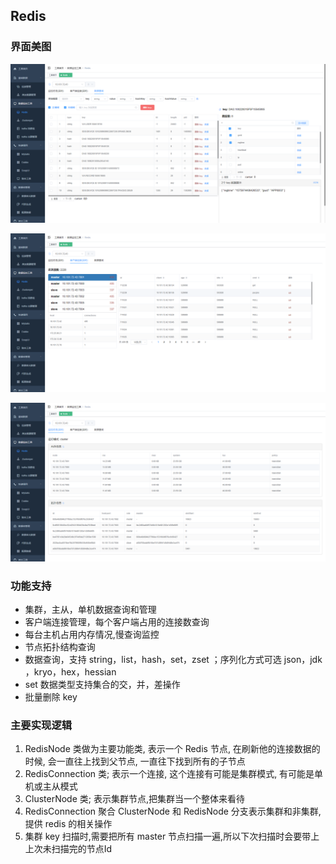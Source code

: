 ## Redis

### 界面美图 

![Redis](../../../../images/Redis.png)

![Redis-2](../../../../images/Redis-2.png)

![Redis-3](../../../../images/Redis-3.png)

### 功能支持

* 集群，主从，单机数据查询和管理
* 客户端连接管理，每个客户端占用的连接数查询
* 每台主机占用内存情况,慢查询监控
* 节点拓扑结构查询
* 数据查询，支持 string，list，hash，set，zset ；序列化方式可选 json，jdk ，kryo，hex，hessian
* set 数据类型支持集合的交，并，差操作
* 批量删除 key 

### 主要实现逻辑
1. RedisNode 类做为主要功能类, 表示一个 Redis 节点, 在刷新他的连接数据的时候, 会一直往上找到父节点, 一直往下找到所有的子节点
2. RedisConnection 类; 表示一个连接, 这个连接有可能是集群模式, 有可能是单机或主从模式
3. ClusterNode 类; 表示集群节点,把集群当一个整体来看待
4. RedisConnection 聚合 ClusterNode 和 RedisNode 分支表示集群和非集群,提供 redis 的相关操作
5. 集群 key 扫描时,需要把所有 master 节点扫描一遍,所以下次扫描时会要带上上次未扫描完的节点Id 

